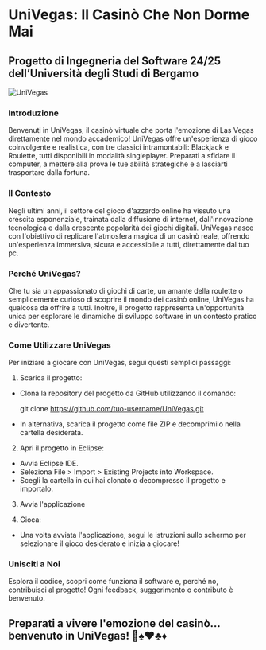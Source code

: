 # UniVegas: Il Casinò Che Non Dorme Mai
## Progetto di Ingegneria del Software 24/25 dell’Università degli Studi di Bergamo
![UniVegas](https://github.com/user-attachments/assets/d83cec09-0da9-4971-bc5d-36c31beb56df)

### Introduzione
Benvenuti in UniVegas, il casinò virtuale che porta l'emozione di Las Vegas direttamente nel mondo accademico!
UniVegas offre un'esperienza di gioco coinvolgente e realistica, con tre classici intramontabili: Blackjack e Roulette, tutti disponibili in modalità singleplayer. Preparati a sfidare il computer, a mettere alla prova le tue abilità strategiche e a lasciarti trasportare dalla fortuna.

### Il Contesto
Negli ultimi anni, il settore del gioco d'azzardo online ha vissuto una crescita esponenziale, trainata dalla diffusione di internet, dall'innovazione tecnologica e dalla crescente popolarità dei giochi digitali. UniVegas nasce con l'obiettivo di replicare l'atmosfera magica di un casinò reale, offrendo un'esperienza immersiva, sicura e accessibile a tutti, direttamente dal tuo pc.

### Perché UniVegas?
Che tu sia un appassionato di giochi di carte, un amante della roulette o semplicemente curioso di scoprire il mondo dei casinò online, UniVegas ha qualcosa da offrire a tutti. Inoltre, il progetto rappresenta un'opportunità unica per esplorare le dinamiche di sviluppo software in un contesto pratico e divertente.

### Come Utilizzare UniVegas
Per iniziare a giocare con UniVegas, segui questi semplici passaggi:

1. Scarica il progetto:
- Clona la repository del progetto da GitHub utilizzando il comando:

   git clone https://github.com/tuo-username/UniVegas.git
- In alternativa, scarica il progetto come file ZIP e decomprimilo nella cartella 
  desiderata.

2. Apri il progetto in Eclipse:
- Avvia Eclipse IDE.
- Seleziona File > Import > Existing Projects into Workspace.
- Scegli la cartella in cui hai clonato o decompresso il progetto e importalo.

3. Avvia l'applicazione

4. Gioca:
- Una volta avviata l'applicazione, segui le istruzioni sullo schermo per selezionare 
  il gioco desiderato e inizia a giocare!

### Unisciti a Noi
Esplora il codice, scopri come funziona il software e, perché no, contribuisci al progetto! Ogni feedback, suggerimento o contributo è benvenuto. 

## Preparati a vivere l'emozione del casinò... benvenuto in UniVegas! 🎰♠️♥️♣️♦️
